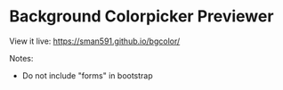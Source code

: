 Background Colorpicker Previewer
====

View it live:
https://sman591.github.io/bgcolor/

Notes: 

* Do not include "forms" in bootstrap
